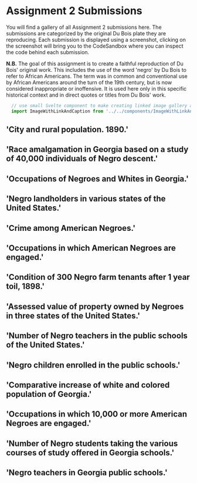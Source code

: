 # Assignment 2 Submissions
You will find a gallery of all Assignment 2 submissions here. The submissions are categorized by the original Du Bois plate they are reproducing. Each submission is displayed using a screenshot, clicking on the screenshot will bring you to the CodeSandbox where you can inspect the code behind each submission.

**N.B.** The goal of this assignment is to create a faithful reproduction of Du Bois' original work. This includes the use of the word 'negro' by Du Bois to refer to African Americans. The term was in common and conventional use by African Americans around the turn of the 19th century, but is now considered inappropriate or inoffensive. It is used here only in this specific historical context and in direct quotes or titles from Du Bois' work.

```js exec
  // use small Svelte component to make creating linked image gallery a bit easier
  import ImageWithLinkAndCaption from '../../components/ImageWithLinkAndCaption.svelte'
```
## 'City and rural population. 1890.'
<div class="grid grid-cols-3 gap-2">
  <ImageWithLinkAndCaption imageURL="https://cdn.loc.gov/service/pnp/ppmsca/33800/33873r.jpg" linkURL="https://www.loc.gov/pictures/collection/anedub/item/2013650430/" caption="Original" />
  <ImageWithLinkAndCaption imageURL="https://user-images.githubusercontent.com/33455297/75619832-d6dc5f80-5bbb-11ea-9798-dcb33b661800.png" linkURL="https://codesandbox.io/s/idv-assignment-2-9cwpj" caption="Repro by 5v1n0" />
</div>

## 'Race amalgamation in Georgia based on a study of 40,000 individuals of Negro descent.'
<div class="grid grid-cols-3 gap-2">
  <ImageWithLinkAndCaption imageURL="https://cdn.loc.gov/service/pnp/ppmsca/33800/33875r.jpg" linkURL="https://www.loc.gov/pictures/collection/anedub/item/2013650432/" caption="Original" />
  <ImageWithLinkAndCaption imageURL="https://user-images.githubusercontent.com/60478251/75682693-cb2e8d00-5cd0-11ea-8aa9-8ec7ab405070.png" linkURL="https://codesandbox.io/s/idv-assignment-2-lieow-shao-wei-33ko5" caption="Repro by lieowsw" />
</div>

## 'Occupations of Negroes and Whites in Georgia.'
<div class="grid grid-cols-3 gap-2">
  <ImageWithLinkAndCaption imageURL="https://cdn.loc.gov/service/pnp/ppmsca/33800/33889r.jpg" linkURL="https://www.loc.gov/pictures/collection/anedub/item/2005676812/" caption="Original" />
  <ImageWithLinkAndCaption imageURL="https://user-images.githubusercontent.com/37584702/74583661-35261180-5004-11ea-877b-3932a66da775.png" linkURL="https://codesandbox.io/s/idv-boilerplate-4m92n" caption="Repro by teoyangrui" />
  <ImageWithLinkAndCaption imageURL="https://user-images.githubusercontent.com/60461793/75628351-239f5500-5c13-11ea-814b-fb4a1b283bf7.png" linkURL="https://codesandbox.io/s/assignment-2-wxkgq" caption="Repro by anirudhgovind" />
</div>

## 'Negro landholders in various states of the United States.'
<div class="grid grid-cols-3 gap-2">
  <ImageWithLinkAndCaption imageURL="https://cdn.loc.gov/service/pnp/ppmsca/33800/33872r.jpg" linkURL="https://www.loc.gov/pictures/collection/anedub/item/2014645362/" caption="Original" />
  <ImageWithLinkAndCaption imageURL="https://user-images.githubusercontent.com/26361190/75607738-35122f80-5b35-11ea-8a1f-7fd71f1ee47f.png" linkURL="https://codesandbox.io/s/assignment-2-adrian-tan-jm-zxfij" caption="Repro by adriantanjm" />
</div>

## 'Crime among American Negroes.'
<div class="grid grid-cols-3 gap-2">
  <ImageWithLinkAndCaption imageURL="https://cdn.loc.gov/service/pnp/ppmsca/33900/33922r.jpg" linkURL="https://www.loc.gov/pictures/collection/anedub/item/2014645376/" caption="Original" />
  <ImageWithLinkAndCaption imageURL="https://user-images.githubusercontent.com/22673334/75630436-bcd76700-5c25-11ea-9b67-ec5b7cb7f110.png" linkURL="https://codesandbox.io/s/week3-stage-1-h20kx" caption="Repro by hadi91" />
  <ImageWithLinkAndCaption imageURL="https://user-images.githubusercontent.com/60462748/75702970-80713d00-5cf1-11ea-8c4f-9ddc244ac443.png" linkURL="https://codesandbox.io/s/idv-assignment-2-gdfgb" caption="Repro by garethgc" />
</div>

## 'Occupations in which American Negroes are engaged.'
<div class="grid grid-cols-3 gap-2">
  <ImageWithLinkAndCaption imageURL="https://cdn.loc.gov/service/pnp/ppmsca/33900/33905r.jpg" linkURL="https://www.loc.gov/pictures/collection/anedub/item/2013650370/" caption="Original" />
  <ImageWithLinkAndCaption imageURL="https://user-images.githubusercontent.com/60461838/75683205-a981d580-5cd1-11ea-9b27-790f1223cf21.gif" linkURL="https://github.com/02526-idv/2020-marcus-yong/commit/d1b6362e6d6af9456776da7f5438a55f5246d437" caption="Repro by Marcus734568" />
</div>

## 'Condition of 300 Negro farm tenants after 1 year toil, 1898.'
<div class="grid grid-cols-3 gap-2">
  <ImageWithLinkAndCaption imageURL="https://cdn.loc.gov/service/pnp/ppmsca/33800/33892r.jpg" linkURL="https://www.loc.gov/pictures/collection/anedub/item/2013650353/" caption="Original" />
  <ImageWithLinkAndCaption imageURL="https://user-images.githubusercontent.com/55266447/75670132-2a7fa380-5cb7-11ea-8e4f-d8c59a293cba.png" linkURL="https://codesandbox.io/s/patient-sun-opt8b" caption="Repro by hayley-starr" />
  <ImageWithLinkAndCaption imageURL="https://user-images.githubusercontent.com/60502523/75628136-24cf8280-5c11-11ea-860a-939048dfb823.png" linkURL="https://codesandbox.io/s/assignment2sunny-ren-yu-38zcy" caption="Repro by SunnyRY" />
</div>

## 'Assessed value of property owned by Negroes in three states of the United States.'
<div class="grid grid-cols-3 gap-2">
  <ImageWithLinkAndCaption imageURL="https://cdn.loc.gov/service/pnp/ppmsca/33900/33917r.jpg" linkURL="https://www.loc.gov/pictures/collection/anedub/item/2014645361/" caption="Original" />
  <ImageWithLinkAndCaption imageURL="https://user-images.githubusercontent.com/60498487/75691315-09cb4400-5cdf-11ea-9aef-5c8baa420bcb.JPG" linkURL="https://codesandbox.io/s/assignment-2-1z2xm" caption="Repro by ktronquillo" />
</div>

## 'Number of Negro teachers in the public schools of the United States.'
<div class="grid grid-cols-3 gap-2">
  <ImageWithLinkAndCaption imageURL="https://cdn.loc.gov/service/pnp/ppmsca/33900/33908r.jpg" linkURL="https://www.loc.gov/pictures/collection/anedub/item/2013650374/" caption="Original" />
  <ImageWithLinkAndCaption imageURL="https://user-images.githubusercontent.com/59990552/75610953-eb374280-5b50-11ea-9a24-dbcf4524c795.png" linkURL="https://codesandbox.io/s/idv-assignment-2-jeanette-ogku5" caption="Repro by jeancjw" />
  <ImageWithLinkAndCaption imageURL="https://user-images.githubusercontent.com/18367532/76381882-bbc6d800-6391-11ea-926d-96a1e6328ce9.png" linkURL="https://codesandbox.io/s/assignment2-p00nu" caption="Repro by jolinkwan" />
</div>

## 'Negro children enrolled in the public schools.'
<div class="grid grid-cols-3 gap-2">
  <ImageWithLinkAndCaption imageURL="https://cdn.loc.gov/service/pnp/ppmsca/33800/33877r.jpg" linkURL="https://www.loc.gov/pictures/collection/anedub/item/2013650434/" caption="Original" />
  <ImageWithLinkAndCaption imageURL="https://user-images.githubusercontent.com/58239074/75606456-d3979400-5b27-11ea-9111-60de77c19fe4.png" linkURL="https://codesandbox.io/s/block2-assignment-msiqn" caption="Repro by jiaxin7310" />
</div>

## 'Comparative increase of white and colored population of Georgia.'
<div class="grid grid-cols-3 gap-2">
  <ImageWithLinkAndCaption imageURL="https://cdn.loc.gov/service/pnp/ppmsca/33800/33869r.jpg" linkURL="https://www.loc.gov/pictures/collection/anedub/item/2013650426/" caption="Original" />
  <ImageWithLinkAndCaption imageURL="https://user-images.githubusercontent.com/60643362/75685478-93761400-5cd5-11ea-955a-c7647d242467.png" linkURL="https://codesandbox.io/s/assignment-2-bpdgq" caption="Repro by anu-nallari" />
</div>

## 'Occupations in which 10,000 or more American Negroes are engaged.'
<div class="grid grid-cols-3 gap-2">
  <ImageWithLinkAndCaption imageURL="https://cdn.loc.gov/service/pnp/ppmsca/33900/33907r.jpg" linkURL="https://www.loc.gov/pictures/collection/anedub/item/2013650373/" caption="Original" />
  <ImageWithLinkAndCaption imageURL="https://user-images.githubusercontent.com/45480509/75619844-00958680-5bbc-11ea-98e9-0aeb087f4909.png" linkURL="https://codesandbox.io/s/week3-stage-1-bh890" caption="Repro by yEngineer7" />
  <ImageWithLinkAndCaption imageURL="https://user-images.githubusercontent.com/13068862/75513615-52a9a100-5a30-11ea-8e2a-565af98567b5.png" linkURL="https://codesandbox.io/embed/block2-y6t24" caption="Repro by liunuozhi" />
  <ImageWithLinkAndCaption imageURL="https://user-images.githubusercontent.com/60467498/75452476-53e5ba00-59ad-11ea-901c-a847ad95c5ea.png" linkURL="https://codesandbox.io/s/idv-boilerplate-r4cqw" caption="Repro by qiuhongh" />
</div>

## 'Number of Negro students taking the various courses of study offered in Georgia schools.'
<div class="grid grid-cols-3 gap-2">
  <ImageWithLinkAndCaption imageURL="https://cdn.loc.gov/service/pnp/ppmsca/33800/33879r.jpg" linkURL="https://www.loc.gov/pictures/collection/anedub/item/2013650436/" caption="Original" />
  <ImageWithLinkAndCaption imageURL="https://user-images.githubusercontent.com/61078926/75672826-86006000-5cbc-11ea-8157-234e26f714bb.png" linkURL="https://codesandbox.io/s/magical-kirch-iilgd" caption="Repro by michellesutd" />
</div>

## 'Negro teachers in Georgia public schools.'
<div class="grid grid-cols-3 gap-2">
  <ImageWithLinkAndCaption imageURL="https://cdn.loc.gov/service/pnp/ppmsca/33800/33878r.jpg" linkURL="https://www.loc.gov/pictures/collection/anedub/item/2013650435/" caption="Original" />
  <ImageWithLinkAndCaption imageURL="https://user-images.githubusercontent.com/60475742/75640661-bfab7980-5c70-11ea-97e6-d13ead7d3396.png" linkURL="https://codesandbox.io/s/idv-blk2assignment-angiewong-cj7gw" caption="Repro by angiewny" />
</div>